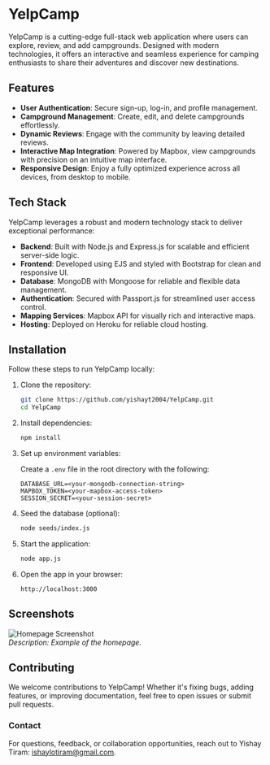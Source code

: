 # YelpCamp

YelpCamp is a cutting-edge full-stack web application where users can explore, review, and add campgrounds. Designed with modern technologies, it offers an interactive and seamless experience for camping enthusiasts to share their adventures and discover new destinations.

## Features

- **User Authentication**: Secure sign-up, log-in, and profile management.
- **Campground Management**: Create, edit, and delete campgrounds effortlessly.
- **Dynamic Reviews**: Engage with the community by leaving detailed reviews.
- **Interactive Map Integration**: Powered by Mapbox, view campgrounds with precision on an intuitive map interface.
- **Responsive Design**: Enjoy a fully optimized experience across all devices, from desktop to mobile.

## Tech Stack

YelpCamp leverages a robust and modern technology stack to deliver exceptional performance:

- **Backend**: Built with Node.js and Express.js for scalable and efficient server-side logic.
- **Frontend**: Developed using EJS and styled with Bootstrap for clean and responsive UI.
- **Database**: MongoDB with Mongoose for reliable and flexible data management.
- **Authentication**: Secured with Passport.js for streamlined user access control.
- **Mapping Services**: Mapbox API for visually rich and interactive maps.
- **Hosting**: Deployed on Heroku for reliable cloud hosting.

## Installation

Follow these steps to run YelpCamp locally:

1. Clone the repository:

   ```bash
   git clone https://github.com/yishayt2004/YelpCamp.git
   cd YelpCamp
   ```

2. Install dependencies:

   ```bash
   npm install
   ```

3. Set up environment variables:

   Create a `.env` file in the root directory with the following:

   ```env
   DATABASE_URL=<your-mongodb-connection-string>
   MAPBOX_TOKEN=<your-mapbox-access-token>
   SESSION_SECRET=<your-session-secret>
   ```

4. Seed the database (optional):

   ```bash
   node seeds/index.js
   ```

5. Start the application:

   ```bash
   node app.js
   ```

6. Open the app in your browser:

   ```
   http://localhost:3000
   ```

## Screenshots

![Homepage Screenshot](https://via.placeholder.com/800x400)  
*Description: Example of the homepage.*

## Contributing

We welcome contributions to YelpCamp! Whether it's fixing bugs, adding features, or improving documentation, feel free to open issues or submit pull requests.



### Contact

For questions, feedback, or collaboration opportunities, reach out to Yishay Tiram: [ishaylotiram@gmail.com](mailto:ishaylotiram@gmail.com).
